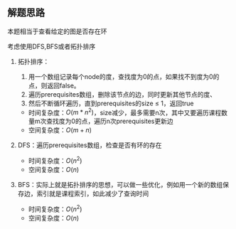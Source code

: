## 解题思路

本题相当于查看给定的图是否存在环

考虑使用DFS,BFS或者拓扑排序

1. 拓扑排序：
   1. 用一个数组记录每个node的度，查找度为0的点，如果找不到度为0的点，则返回false。
   2. 遍历prerequisites数组，删除该节点的边，同时更新其他节点的度、
   3. 然后不断循环遍历，直到prerequisites的size $\leq$ 1，返回true
    + 时间复杂度：$O(m*n^2)$，size减少，最多需要n次，其中又要遍历课程数量m次查找度为0的点，遍历n次prerequisites更新边
    + 空间复杂度：$O(m+n)$

2. DFS：遍历prerequisites数组，检查是否有环的存在
   + 时间复杂度：$O(n^2)$
   + 空间复杂度：$O(n)$
3. BFS：实际上就是拓扑排序的思想，可以做一些优化，例如用一个新的数组保存边，索引就是课程索引，如此减少了查询时间
   + 时间复杂度：$O(n^2)$
   + 空间复杂度：$O(n)$